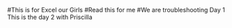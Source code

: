 #This is for Excel our Girls
#Read this for me
#We are troubleshooting Day 1
This is the day 2 with Priscilla
